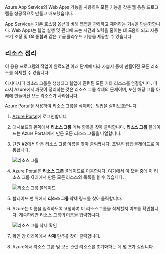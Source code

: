 Azure App Service의 Web Apps 기능을 사용하여 모든 기능을 갖춘 웹 응용 프로그램을 성공적으로 만들고 배포했습니다.

App Service는 기존 호스팅 옵션에 비해 웹앱을 관리하고 제어하는 기능을 단순화합니다. Web Apps는 웹앱 실행 및 관리에 드는 시간과 노력을 줄이는 데 도움이 되고 자동 크기 조정 및 Git 통합과 같은 고급 클라우드 기능을 제공할 수 있습니다.

## <a name="clean-up-resources"></a>리소스 정리

이 응용 프로그램의 작업이 완료되면 아래 단계에 따라 자습서 중에 만들어진 모든 리소스를 삭제할 수 있습니다.

아시다시피 리소스 그룹은 생성되고 웹앱에 관련된 모든 기타 리소스를 연결합니다. 따라서 Azure에서 깨끗이 정리하는 것은 리소스 그룹 삭제의 문제이며, 또한 해당 그룹 아래에 만들어진 모든 리소스가 사라집니다.

Azure Portal을 사용하여 리소스 그룹을 삭제하는 방법을 살펴보겠습니다.

1. [Azure Portal](https://portal.azure.com)에 로그인합니다.

1. 대시보드의 왼쪽에서 **리소스 그룹** 메뉴 항목을 찾아 클릭합니다. **리소스 그룹** 블레이드는 Azure Portal에서 만든 모든 리소스 그룹을 나열합니다.

1. 단원 #2에서 만든 리소스 그룹 이름을 찾아 클릭합니다. 포털은 웹앱 블레이드로 이동합니다.

    ![리소스 그룹](../media-draft/8-resource-groups.png)

1. Azure Portal은 **리소스 그룹** 블레이드로 이동합니다. 여기에서 이 모듈 중에 이 리소스 그룹 아래에서 만든 모든 리소스의 목록을 볼 수 있습니다.

    ![리소스 그룹 블레이드](../media-draft/8-resource-group-blade.png)

1. 블레이드 맨 위에서 **리소스 그룹 삭제** 링크를 찾아 클릭합니다.

1. Azure는 이름을 입력하도록 요청하여 이 리소스 그룹을 삭제할지 여부를 확인합니다. 계속하려면 리소스 그룹의 이름을 입력합니다.

    ![리소스 그룹 삭제 확인](../media-draft/8-resource-group-delete.png)

1. 확인 창 아래쪽에서 **삭제** 단추를 찾아 클릭합니다.

1. Azure에서 리소스 그룹 및 모든 관련 리소스를 초기화하는 데 몇 초가 걸립니다.
